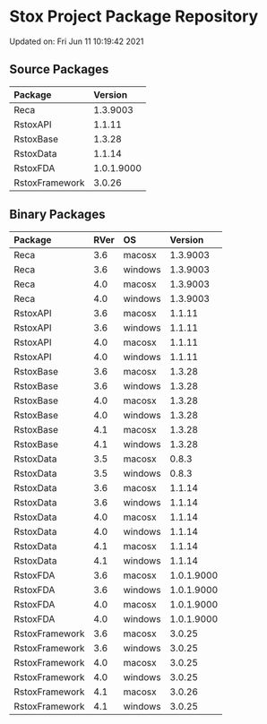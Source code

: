 # Stox Project Package Repository


Updated on: Fri Jun 11 10:19:42 2021
## Source Packages

|Package        |Version    |
|:--------------|:----------|
|Reca           |1.3.9003   |
|RstoxAPI       |1.1.11     |
|RstoxBase      |1.3.28     |
|RstoxData      |1.1.14     |
|RstoxFDA       |1.0.1.9000 |
|RstoxFramework |3.0.26     |

## Binary Packages

|Package        |RVer |OS      |Version    |
|:--------------|:----|:-------|:----------|
|Reca           |3.6  |macosx  |1.3.9003   |
|Reca           |3.6  |windows |1.3.9003   |
|Reca           |4.0  |macosx  |1.3.9003   |
|Reca           |4.0  |windows |1.3.9003   |
|RstoxAPI       |3.6  |macosx  |1.1.11     |
|RstoxAPI       |3.6  |windows |1.1.11     |
|RstoxAPI       |4.0  |macosx  |1.1.11     |
|RstoxAPI       |4.0  |windows |1.1.11     |
|RstoxBase      |3.6  |macosx  |1.3.28     |
|RstoxBase      |3.6  |windows |1.3.28     |
|RstoxBase      |4.0  |macosx  |1.3.28     |
|RstoxBase      |4.0  |windows |1.3.28     |
|RstoxBase      |4.1  |macosx  |1.3.28     |
|RstoxBase      |4.1  |windows |1.3.28     |
|RstoxData      |3.5  |macosx  |0.8.3      |
|RstoxData      |3.5  |windows |0.8.3      |
|RstoxData      |3.6  |macosx  |1.1.14     |
|RstoxData      |3.6  |windows |1.1.14     |
|RstoxData      |4.0  |macosx  |1.1.14     |
|RstoxData      |4.0  |windows |1.1.14     |
|RstoxData      |4.1  |macosx  |1.1.14     |
|RstoxData      |4.1  |windows |1.1.14     |
|RstoxFDA       |3.6  |macosx  |1.0.1.9000 |
|RstoxFDA       |3.6  |windows |1.0.1.9000 |
|RstoxFDA       |4.0  |macosx  |1.0.1.9000 |
|RstoxFDA       |4.0  |windows |1.0.1.9000 |
|RstoxFramework |3.6  |macosx  |3.0.25     |
|RstoxFramework |3.6  |windows |3.0.25     |
|RstoxFramework |4.0  |macosx  |3.0.25     |
|RstoxFramework |4.0  |windows |3.0.25     |
|RstoxFramework |4.1  |macosx  |3.0.26     |
|RstoxFramework |4.1  |windows |3.0.25     |
